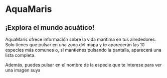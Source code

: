 # AquaMaris

## ¡Explora el mundo acuático!

AquaMaris ofrece información sobre la vida marítima en tus alrededores. Solo tienes que pulsar en una zona del mapa y te aparecerán las 10 especies más comunes o, si mantienes pulsando la pantalla, aparecerá una lista completa.  

Además, puedes pulsar en el nombre de la especie que te interese para ver una imagen suya
